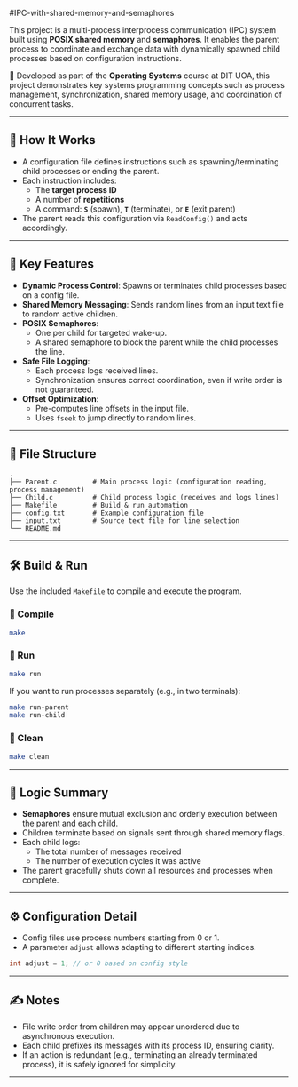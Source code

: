 #IPC-with-shared-memory-and-semaphores

This project is a multi-process interprocess communication (IPC) system built using **POSIX shared memory** and **semaphores**. It enables the parent process to coordinate and exchange data with dynamically spawned child processes based on configuration instructions.

📘 Developed as part of the **Operating Systems** course at DIT UOA, this project demonstrates key systems programming concepts such as process management, synchronization, shared memory usage, and coordination of concurrent tasks.

---

## 🔧 How It Works

- A configuration file defines instructions such as spawning/terminating child processes or ending the parent.
- Each instruction includes:
  - The **target process ID**
  - A number of **repetitions**
  - A command: **`S`** (spawn), **`T`** (terminate), or **`E`** (exit parent)
- The parent reads this configuration via `ReadConfig()` and acts accordingly.

---

## 📌 Key Features

- **Dynamic Process Control**: Spawns or terminates child processes based on a config file.
- **Shared Memory Messaging**: Sends random lines from an input text file to random active children.
- **POSIX Semaphores**:
  - One per child for targeted wake-up.
  - A shared semaphore to block the parent while the child processes the line.
- **Safe File Logging**:
  - Each process logs received lines.
  - Synchronization ensures correct coordination, even if write order is not guaranteed.
- **Offset Optimization**:
  - Pre-computes line offsets in the input file.
  - Uses `fseek` to jump directly to random lines.

---

## 📁 File Structure

```
.
├── Parent.c         # Main process logic (configuration reading, process management)
├── Child.c          # Child process logic (receives and logs lines)
├── Makefile         # Build & run automation
├── config.txt       # Example configuration file
├── input.txt        # Source text file for line selection
└── README.md
```

---

## 🛠️ Build & Run

Use the included `Makefile` to compile and execute the program.

### 🔨 Compile

```bash
make
```

### 🚀 Run

```bash
make run
```

If you want to run processes separately (e.g., in two terminals):

```bash
make run-parent
make run-child
```

### 🧹 Clean

```bash
make clean
```

---

## 🧠 Logic Summary

- **Semaphores** ensure mutual exclusion and orderly execution between the parent and each child.
- Children terminate based on signals sent through shared memory flags.
- Each child logs:
  - The total number of messages received
  - The number of execution cycles it was active
- The parent gracefully shuts down all resources and processes when complete.

---

## ⚙️ Configuration Detail

- Config files use process numbers starting from 0 or 1.
- A parameter `adjust` allows adapting to different starting indices.

```c
int adjust = 1; // or 0 based on config style
```

---

## ✍️ Notes

- File write order from children may appear unordered due to asynchronous execution.
- Each child prefixes its messages with its process ID, ensuring clarity.
- If an action is redundant (e.g., terminating an already terminated process), it is safely ignored for simplicity.

---
